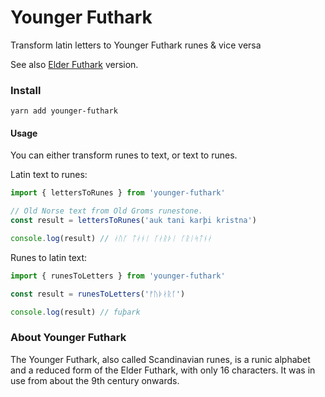 # Younger Futhark

Transform latin letters to Younger Futhark runes & vice versa

See also [Elder Futhark](https://github.com/stscoundrel/elder-futhark) version.

### Install

`yarn add younger-futhark`

#### Usage

You can either transform runes to text, or text to runes.

Latin text to runes:

```javascript
import { lettersToRunes } from 'younger-futhark'

// Old Norse text from Old Groms runestone.
const result = lettersToRunes('auk tani karþi kristna')

console.log(result) // ᛅᚢᚴ ᛏᛅᚾᛁ ᚴᛅᚱᚦᛁ ᚴᚱᛁᛋᛏᚾᛅ
```

Runes to latin text:

```javascript
import { runesToLetters } from 'younger-futhark'

const result = runesToLetters('ᚠᚢᚦᛅᚱᚴ')

console.log(result) // fuþark
```

### About Younger Futhark

The Younger Futhark, also called Scandinavian runes, is a runic alphabet and a reduced form of the Elder Futhark, with only 16 characters. It was in use from about the 9th century onwards.
